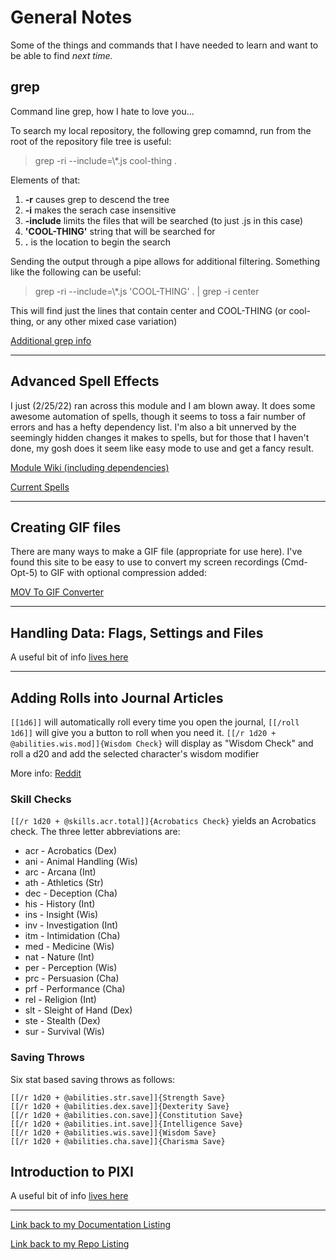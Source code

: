 # General Notes

Some of the things and commands that I have needed to learn and want to be able to find *next time.*

## grep

Command line grep, how I hate to love you...

To search my local repository, the following grep comamnd, run from the root of the repository file tree is useful:

> grep -ri --include=\\*.js cool-thing .

Elements of that:

1. **-r** causes grep to descend the tree
2. **-i** makes the serach case insensitive
1. **-include** limits the files that will be searched (to just .js in this case)
1. **'COOL-THING'** string that will be searched for
1. **.** is the location to begin the search

Sending the output through a pipe allows for additional filtering.  Something like the following can be useful:

> grep -ri --include=\\*.js 'COOL-THING' . | grep -i center

This will find just the lines that contain center and COOL-THING (or cool-thing, or any other mixed case variation)

[Additional grep info](https://www.cyberciti.biz/faq/howto-use-grep-command-in-linux-unix)

---

## Advanced Spell Effects

I just (2/25/22) ran across this module and I am blown away.  It does some awesome automation of spells, though it seems to toss a fair number of errors and has a hefty dependency list. I'm also a bit unnerved by the seemingly hidden changes it makes to spells, but for those that I haven't done, my gosh does it seem like easy mode to use and get a fancy result.

[Module Wiki (including dependencies)](https://github.com/Vauryx/AdvancedSpellEffects/wiki)

[Current Spells](https://github.com/Vauryx/AdvancedSpellEffects/wiki/Currently-Available-Spells)

---

## Creating GIF files

There are many ways to make a GIF file (appropriate for use here). I've found this site to be easy to use to convert my screen recordings (Cmd-Opt-5) to GIF with optional compression added:

[MOV To GIF Converter](https://image.online-convert.com/convert/mov-to-gif)

---

## Handling Data: Flags, Settings and Files

A useful bit of info [lives here](https://foundryvtt.wiki/en/development/guides/handling-data)

---

## Adding Rolls into Journal Articles

`[[1d6]]` will automatically roll every time you open the journal, `[[/roll 1d6]]` will give you a button to roll when you need it. `[[/r 1d20 + @abilities.wis.mod]]{Wisdom Check}` will display as "Wisdom Check" and roll a d20 and add the selected character's wisdom modifier

More info: [Reddit](https://www.reddit.com/r/FoundryVTT/comments/rgpt78/can_i_create_a_roll_command_directly_in_a_journal/)

### Skill Checks

`[[/r 1d20 + @skills.acr.total]]{Acrobatics Check}` yields an Acrobatics check.  The three letter abbreviations are:

* acr - Acrobatics (Dex)
* ani - Animal Handling (Wis)
* arc - Arcana (Int)
* ath - Athletics (Str)
* dec - Deception (Cha)
* his - History (Int)
* ins - Insight (Wis)
* inv - Investigation (Int)
* itm - Intimidation (Cha)
* med - Medicine (Wis)
* nat - Nature (Int)
* per - Perception (Wis)
* prc - Persuasion (Cha)
* prf - Performance (Cha)
* rel - Religion (Int)
* slt - Sleight of Hand (Dex)
* ste - Stealth (Dex)
* sur - Survival (Wis)

### Saving Throws

Six stat based saving throws as follows:

~~~
[[/r 1d20 + @abilities.str.save]]{Strength Save}
[[/r 1d20 + @abilities.dex.save]]{Dexterity Save}
[[/r 1d20 + @abilities.con.save]]{Constitution Save}
[[/r 1d20 + @abilities.int.save]]{Intelligence Save}
[[/r 1d20 + @abilities.wis.save]]{Wisdom Save}
[[/r 1d20 + @abilities.cha.save]]{Charisma Save}
~~~


## Introduction to PIXI

A useful bit of info [lives here](https://foundryvtt.wiki/en/development/guides/pixi)

---


[Link back to my Documentation Listing](README.md) 

[Link back to my Repo Listing](https://github.com/Jeznar/Jeznar/blob/main/README.md) 